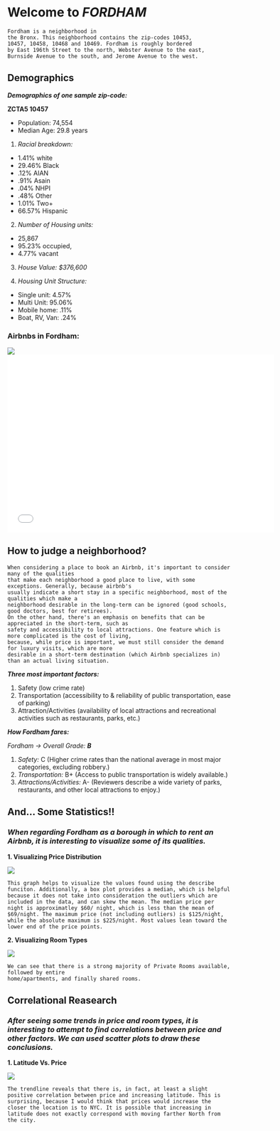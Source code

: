 # Welcome to _FORDHAM_

```
Fordham is a neighborhood in
the Bronx. This neighborhood contains the zip-codes 10453,
10457, 10458, 10468 and 10469. Fordham is roughly bordered
by East 196th Street to the north, Webster Avenue to the east,
Burnside Avenue to the south, and Jerome Avenue to the west.
```

## Demographics

_**Demographics of one sample zip-code:**_

**ZCTA5 10457**

- Population: 74,554
- Median Age: 29.8 years

1. _Racial breakdown:_
- 1.41% white
- 29.46% Black
- .12% AIAN
- .91% Asain
- .04% NHPI
- .48% Other
- 1.01% Two+
- 66.57% Hispanic

2. _Number of Housing units:_
- 25,867
- 95.23% occupied,
- 4.77% vacant

3. _House Value: $376,600_

4. _Housing Unit Structure:_
- Single unit: 4.57%
- Multi Unit: 95.06%
- Mobile home: .11%
- Boat, RV, Van: .24%

### Airbnbs in Fordham: 


<img src="Screen%20Shot%202020-11-13%20at%2010.36.20%20AM.png">

<iframe src="nycMap.html" width="600" height="400" frameborder="0" frameborder="0" marginwidth="0" marginheight="0" allowfullscreen></iframe>
 
## How to judge a neighborhood?

```
When considering a place to book an Airbnb, it's important to consider many of the qualities
that make each neighborhood a good place to live, with some exceptions. Generally, because airbnb's
usually indicate a short stay in a specific neighborhood, most of the qualities which make a
neighborhood desirable in the long-term can be ignored (good schools, good doctors, best for retirees).
On the other hand, there's an emphasis on benefits that can be appreciated in the short-term, such as
safety and accessibility to local attractions. One feature which is more complicated is the cost of living,
because, while price is important, we must still consider the demand for luxury visits, which are more
desirable in a short-term destination (which Airbnb specializes in) than an actual living situation.
```
_**Three most important factors:**_

1. Safety (low crime rate)
2. Transportation (accessibility to & reliability of public transportation, ease of parking)
3. Attraction/Activities (availability of local attractions and recreational activities such as
restaurants, parks, etc.)

_**How Fordham fares:**_

_Fordham → Overall Grade: **B**_

1. _Safety:_ C (Higher crime rates than the national average in most major categories,
excluding robbery.)
2. _Transportation:_ B+ (Access to public transportation is widely available.)
3. _Attractions/Activities:_ A- (Reviewers describe a wide variety of parks, restaurants,
and other local attractions to enjoy.)

## And... Some Statistics!!

### _When regarding Fordham as a borough in which to rent an Airbnb, it is interesting to visualize some of its qualities._

**1. Visualizing Price Distribution**

<img src="price%20in%20fordham%20real.png">

```
This graph helps to visualize the values found using the describe funciton. Additionally, a box plot provides a median, which is helpful because it does not take into consideration the outliers which are included in the data, and can skew the mean. The median price per night is approximatley $60/ night, which is less than the mean of $69/night. The maximum price (not including outliers) is $125/night, while the absolute maximum is $225/night. Most values lean toward the lower end of the price points. 

```

**2. Visualizing Room Types**

<img src="room%20in%20fordham%20real.png">

```
We can see that there is a strong majority of Private Rooms available, followed by entire
home/apartments, and finally shared rooms.

```
## Correlational Reasearch

### _After seeing some trends in price and room types, it is interesting to attempt to find  correlations between price and other factors. We can used scatter plots to draw these conclusions._

**1.  Latitude Vs. Price**

<img src="lat%20and%20line%20in%20ford%20real.png">

```
The trendline reveals that there is, in fact, at least a slight positive correlation between price and increasing latitude. This is surprising, because I would think that prices would increase the closer the location is to NYC. It is possible that increasing in latitude does not exactly correspond with moving farther North from the city.

```
